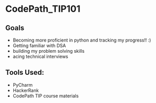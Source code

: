 # CodePath_TIP101
## Goals 
 - Becoming more proficient in python and tracking my progress!! :)
 - Getting familiar with DSA
 - building my problem solving skills
 - acing technical interviews 

## Tools Used: 
 - PyCharm
 - HackerRank
 - CodePath TIP course materials 
